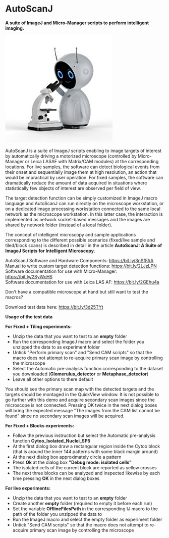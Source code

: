 # AutoScanJ
**A suite of ImageJ and Micro-Manager scripts to perform intelligent imaging.**

![](Robot.jpg)

AutoScanJ is a suite of ImageJ scripts enabling to image targets of interest by automatically driving a motorized microscope (controlled by Micro-Manager or Leica LASAF with Matrix/CAM modules) at the corresponding locations. For live samples, the software can detect biological events from their onset and sequentially image them at high resolution, an action that would be impractical by user operation. For fixed samples, the software can dramatically reduce the amount of data acquired in situations where statistically few objects of interest are observed per field of view. 

The target detection function can be simply customized in ImageJ macro language and AutoScanJ can run directly on the microscope workstation, or on a dedicated image processing workstation connected to the same local network as the microscope workstation. In this latter case, the interaction is implemented as network socket-based messages and the images are shared by network folder (instead of a local folder). 

The concept of intelligent microscopy and sample applications corresponding to the different possible scenarios (fixed/live sample and tiled/block scans) is described in detail in the article **AutoScanJ: A Suite of ImageJ Scripts for Intelligent Microscopy**.

AutoScanJ Software and Hardware Components: https://bit.ly/3nSfFAA<br/>
Manual to write custom  target detection functions: https://bit.ly/2LJzLPN<br/>
Software documentation for use with Micro-Manager:  https://bit.ly/2SyWcHS<br/>
Software documentation for use with Leica LAS AF:   https://bit.ly/2GEhu4a<br/>

Don't have a compatible microscope at hand but still want to test the macros?

Download test data here: https://bit.ly/3d25TYt

**Usage of the test data**

**For Fixed + Tiling experiments:**
- Unzip the data that you want to test to an **empty** folder
- Run the corresponding ImageJ macro and select the folder you unzipped the data to as experiment folder
- Untick "Perform primary scan" and "Send CAM scripts" so that the macro does not attempt to re-acquire primary scan image by controlling the microscope
- Select the Automatic pre-analysis function corresponding to the dataset you downloaded (**Glomerulus_detector** or **Metaphase_detector**)<br/>
- Leave all other options to there default

You should see the primary scan map with the detected targets and the targets should be montaged in the QuickView window. It is not possible to go further with this demo and acquire secondary scan images since the microscope is not connected. Pressing OK twice in the next dialog boxes will bring the expected message "The images from the CAM list cannot be found" since no secondary scan images will be acquired.<br/>

**For Fixed + Blocks experiments:**
- Follow the previous instruction but select the Automatic pre-analysis function **Cytoo_Isolated_Nuclei_SP5**
- At the first dialog box draw a rectangular region inside the Cytoo block (that is around the inner 144 patterns with some black margin around)
- At the next dialog box approximately circle a pattern
- Press **Ok** at the dialog box **"Debug mode: isolated cells"**
- The isolated cells of the current block are reported as yellow crosses
- The next three blocks can be analyzed and inspected likewise by each time pressing **OK** in the next dialog boxes

**For live experiments:**
- Unzip the data that you want to test to an **empty** folder
- Create another **empty** folder (required to empty it before each run)
- Set the variable **OfflineFilesPath** in the corresponding IJ macro to the path of the folder you unzipped the data to
- Run the ImageJ macro and select the empty folder as experiment folder
- Untick "Send CAM scripts" so that the macro does not attempt to re-acquire primary scan image by controlling the microscope
